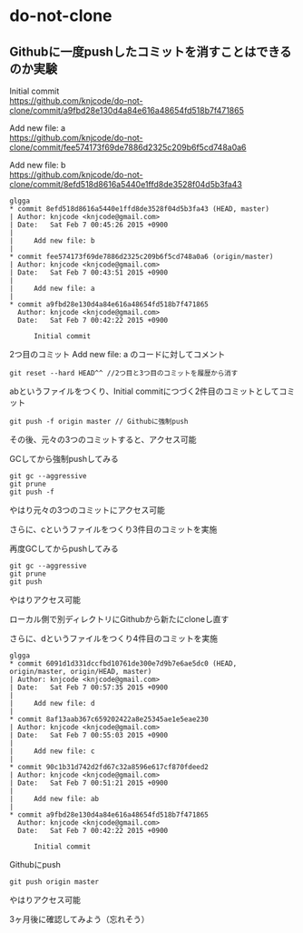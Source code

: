 # do-not-clone

## Githubに一度pushしたコミットを消すことはできるのか実験

Initial commit  
https://github.com/knjcode/do-not-clone/commit/a9fbd28e130d4a84e616a48654fd518b7f471865

Add new file: a  
https://github.com/knjcode/do-not-clone/commit/fee574173f69de7886d2325c209b6f5cd748a0a6

Add new file: b  
https://github.com/knjcode/do-not-clone/commit/8efd518d8616a5440e1ffd8de3528f04d5b3fa43

```
glgga
* commit 8efd518d8616a5440e1ffd8de3528f04d5b3fa43 (HEAD, master)
| Author: knjcode <knjcode@gmail.com>
| Date:   Sat Feb 7 00:45:26 2015 +0900
|
|     Add new file: b
|
* commit fee574173f69de7886d2325c209b6f5cd748a0a6 (origin/master)
| Author: knjcode <knjcode@gmail.com>
| Date:   Sat Feb 7 00:43:51 2015 +0900
|
|     Add new file: a
|
* commit a9fbd28e130d4a84e616a48654fd518b7f471865
  Author: knjcode <knjcode@gmail.com>
  Date:   Sat Feb 7 00:42:22 2015 +0900

      Initial commit
```

2つ目のコミット Add new file: a のコードに対してコメント

```
git reset --hard HEAD^^ //2つ目と3つ目のコミットを履歴から消す
```

abというファイルをつくり、Initial commitにつづく2件目のコミットとしてコミット

```
git push -f origin master // Githubに強制push
```

その後、元々の3つのコミットすると、アクセス可能

GCしてから強制pushしてみる

```
git gc --aggressive
git prune
git push -f
```

やはり元々の3つのコミットにアクセス可能

さらに、cというファイルをつくり3件目のコミットを実施

再度GCしてからpushしてみる

```
git gc --aggressive
git prune
git push
```

やはりアクセス可能

ローカル側で別ディレクトリにGithubから新たにcloneし直す

さらに、dというファイルをつくり4件目のコミットを実施

```
glgga
* commit 6091d1d331dccfbd10761de300e7d9b7e6ae5dc0 (HEAD, origin/master, origin/HEAD, master)
| Author: knjcode <knjcode@gmail.com>
| Date:   Sat Feb 7 00:57:35 2015 +0900
|
|     Add new file: d
|
* commit 8af13aab367c659202422a8e25345ae1e5eae230
| Author: knjcode <knjcode@gmail.com>
| Date:   Sat Feb 7 00:55:03 2015 +0900
|
|     Add new file: c
|
* commit 90c1b31d742d2fd67c32a8596e617cf870fdeed2
| Author: knjcode <knjcode@gmail.com>
| Date:   Sat Feb 7 00:51:21 2015 +0900
|
|     Add new file: ab
|
* commit a9fbd28e130d4a84e616a48654fd518b7f471865
  Author: knjcode <knjcode@gmail.com>
  Date:   Sat Feb 7 00:42:22 2015 +0900

      Initial commit
```

Githubにpush

```
git push origin master
```

やはりアクセス可能

3ヶ月後に確認してみよう（忘れそう）
